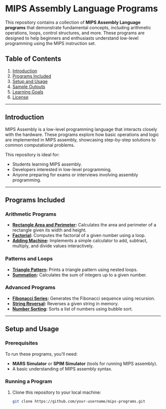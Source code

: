 # MIPS Assembly Language Programs

This repository contains a collection of **MIPS Assembly Language programs** that demonstrate fundamental concepts, including arithmetic operations, loops, control structures, and more. These programs are designed to help beginners and enthusiasts understand low-level programming using the MIPS instruction set.

## Table of Contents

1. [Introduction](#introduction)  
2. [Programs Included](#programs-included)  
3. [Setup and Usage](#setup-and-usage)  
4. [Sample Outputs](#sample-outputs)  
5. [Learning Goals](#learning-goals)  
6. [License](#license)

---

## Introduction

MIPS Assembly is a low-level programming language that interacts closely with the hardware. These programs explore how basic operations and logic are implemented in MIPS assembly, showcasing step-by-step solutions to common computational problems.

This repository is ideal for:
- Students learning MIPS assembly.
- Developers interested in low-level programming.
- Anyone preparing for exams or interviews involving assembly programming.

---

## Programs Included

### Arithmetic Programs
- **[Rectangle Area and Perimeter](programs/rectangle.asm):** Calculates the area and perimeter of a rectangle given its width and height.  
- **[Factorial](programs/factorial.asm):** Computes the factorial of a given number using a loop.  
- **[Adding Machine](programs/adding_machine.asm):** Implements a simple calculator to add, subtract, multiply, and divide values interactively.

### Patterns and Loops
- **[Triangle Pattern](programs/triangle_pattern.asm):** Prints a triangle pattern using nested loops.  
- **[Summation](programs/summation.asm):** Calculates the sum of integers up to a given number.

### Advanced Programs
- **[Fibonacci Series](programs/fibonacci.asm):** Generates the Fibonacci sequence using recursion.  
- **[String Reversal](programs/string_reverse.asm):** Reverses a given string in memory.  
- **[Number Sorting](programs/sorting.asm):** Sorts a list of numbers using bubble sort.

---

## Setup and Usage

### Prerequisites
To run these programs, you'll need:
- **MARS Simulator** or **SPIM Simulator** (tools for running MIPS assembly).
- A basic understanding of MIPS assembly syntax.

### Running a Program
1. Clone this repository to your local machine:
   ```bash
   git clone https://github.com/your-username/mips-programs.git
